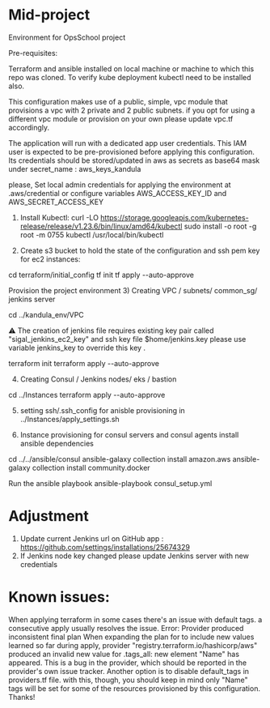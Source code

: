 # Mid-project
Environment for OpsSchool project

Pre-requisites:

Terraform and ansible installed on local machine or machine to which this repo was cloned.
To verify kube deployment kubectl need to be installed also. 

This configuration makes use of a public, simple, vpc module that provisions a vpc with 2 private and 2 public subnets. if you opt for using a different vpc module or provision on your own please update vpc.tf accordingly.

The application will run with a dedicated app user credentials. This IAM user is expected to be pre-provisioned before applying this configuration.
Its credentials should be stored/updated in aws as secrets as base64 mask under secret_name : aws_keys_kandula

please, Set local admin credentials for applying the environment at .aws/credential or configure  variables AWS_ACCESS_KEY_ID and AWS_SECRET_ACCESS_KEY 


1) Install Kubectl:
curl -LO https://storage.googleapis.com/kubernetes-release/release/v1.23.6/bin/linux/amd64/kubectl
sudo install -o root -g root -m 0755 kubectl /usr/local/bin/kubectl

2) Create s3 bucket to hold the state of the configuration and ssh pem key for ec2 instances:

cd terraform/initial_config
tf init
tf apply --auto-approve


Provision the project environment 
3) Creating VPC / subnets/ common_sg/ jenkins server 

cd ../kandula_env/VPC

⚠️ The creation of jenkins file requires existing key pair called  "sigal_jenkins_ec2_key" and ssh key file $home/jenkins.key
   please use variable jenkins_key to override this key .

terraform init
terraform apply --auto-approve

4) Creating Consul / Jenkins nodes/ eks / bastion

cd ../Instances
terraform apply --auto-approve

5) setting ssh/.ssh_config for anisble provisioning
 in ../Instances/apply_settings.sh

6) Instance provisioning for consul servers and consul agents
install ansible dependencies

cd ../../ansible/consul
ansible-galaxy collection install amazon.aws
ansible-galaxy collection install community.docker

Run the ansible playbook
ansible-playbook consul_setup.yml

# Adjustment
1. Update current Jenkins url on GitHub app : https://github.com/settings/installations/25674329
2. If Jenkins node key changed please update Jenkins server with new credentials

# Known issues:
When applying terraform in some cases there's an issue with default tags. a consecutive apply usually resolves the issue.
Error: Provider produced inconsistent final plan
When expanding the plan for <some resource> to include new values learned so far during apply, provider "registry.terraform.io/hashicorp/aws" produced an
invalid new value for .tags_all: new element "Name" has appeared. 
This is a bug in the provider, which should be reported in the provider's own issue tracker.
Another option is to disable default_tags in providers.tf file. with this, though, you should keep in mind only "Name" tags will be set for some of the resources provisioned by this configuration.
Thanks!
